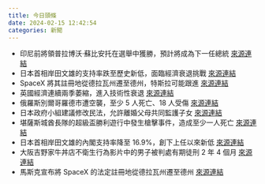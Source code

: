 ```yaml
---
title: 今日頭條
date: 2024-02-15 12:42:54
categories: 新聞            
---
```

- 印尼前將領普拉博沃·蘇比安托在選舉中獲勝，預計將成為下一任總統 [來源連結](https://asiatimes.com/2024/02/what-prabowo-means-for-indonesia-and-the-world/)
- 日本首相岸田文雄的支持率跌至歷史新低，面臨經濟衰退挑戰 [來源連結](https://asiatimes.com/2024/02/cheap-japan-falling-fast-on-global-economy-tables/)
- SpaceX 將其註冊地從德拉瓦州遷至德州，特斯拉可能跟進 [來源連結](https://www.theguardian.com/technology/2024/feb/15/elon-musk-moves-spacex-to-texas-tesla-pay-delaware-judge)
- 英國經濟連續兩季萎縮，進入技術性衰退 [來源連結](https://www.theguardian.com/business/live/2024/feb/15/uk-gdp-report-economy-growth-stagnation-technical-recession-jeremy-hunt-rachel-reeves-business-live)
- 俄羅斯別爾哥羅德市遭空襲，至少 5 人死亡、18 人受傷 [來源連結](https://www.bbc.com/news/world-europe-68305049)
- 日本政府小組建議修改民法，允許離婚父母共同監護子女 [來源連結](https://www.japantimes.co.jp/news/2024/02/15/japan/panel-joint-child-custody/)
- 堪薩斯城酋長隊的超級盃勝利遊行中發生槍擊事件，造成至少一人死亡 [來源連結](https://www.theguardian.com/sport/video/2024/feb/14/kansas-city-chiefs-parade-shooting)
- 日本首相岸田文雄的內閣支持率降至 16.9%，創下上任以來新低 [來源連結](https://www.japantimes.co.jp/news/2024/02/15/japan/politics/kishida-cabinet-support-record-low/)
- 大阪吉野家牛丼店不衛生行為影片中的男子被判處有期徒刑 2 年 4 個月 [來源連結](https://www.japantimes.co.jp/news/2024/02/15/japan/crime-legal/japan-food-prank-ruling/)
- 馬斯克宣布將 SpaceX 的法定註冊地從德拉瓦州遷至德州 [來源連結](https://www.bbc.com/news/business-68302228)



